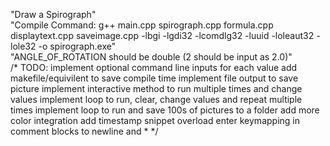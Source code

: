 "Draw a Spirograph"\
"Compile Command: g++ main.cpp spirograph.cpp formula.cpp displaytext.cpp saveimage.cpp -lbgi -lgdi32 -lcomdlg32 -luuid -loleaut32 -lole32 -o spirograph.exe"\
"ANGLE_OF_ROTATION should be double (2 should be input as 2.0)"\
/* TODO:
implement optional command line inputs for each value
add makefile/equivilent to save compile time
implement file output to save picture
implement interactive method to run multiple times and change values
implement loop to run, clear, change values and repeat multiple times
implement loop to run and save 100s of pictures to a folder
add more color integration
add timestamp snippet
overload enter keymapping in comment blocks to newline and *
 */
